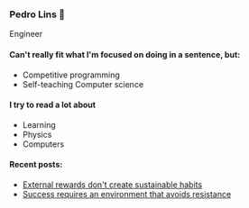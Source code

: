 ### Pedro Lins 🌊
Engineer
#### Can't really fit what I'm focused on doing in a sentence, but:
- Competitive programming
- Self-teaching Computer science
#### I try to read a lot about
- Learning 
- Physics
- Computers
#### Recent posts:
- [External rewards don't create sustainable habits](https://sarmentow.github.io/External_rewards_don't_create_sustainable_habits.html) 
- [Success requires an environment that avoids resistance](https://sarmentow.github.io/Success_requires_an_environment_that_avoids_resistance.html)

